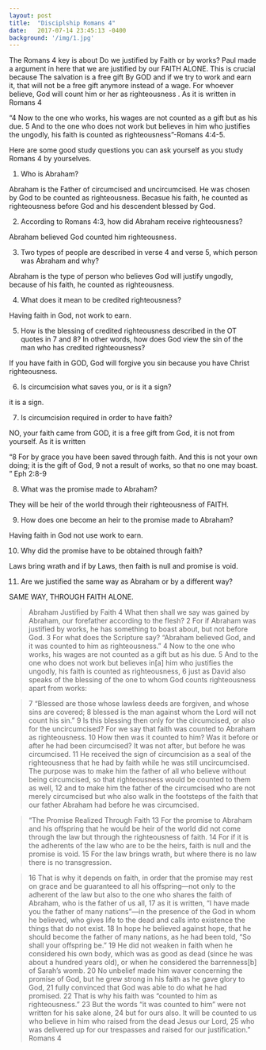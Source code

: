 ```yaml
---
layout: post
title:  "Disciplship Romans 4"
date:   2017-07-14 23:45:13 -0400
background: '/img/1.jpg'
---
```


The Romans 4 key is about Do we justified by Faith or by works? Paul made a argument in here that we are justified by our FAITH ALONE. This is crucial because The salvation is a free gift By GOD and if we try to work and earn it, that will not be a free gift anymore instead of a wage. For whoever believe, God will count him or her as righteousness . As it is written in Romans 4

“4 Now to the one who works, his wages are not counted as a gift but as his due. 5 And to the one who does not work but believes in him who justifies the ungodly, his faith is counted as righteousness”-Romans 4:4-5. 

Here are some good study questions you can ask yourself as you study Romans 4 by yourselves.

1. Who is Abraham?

Abraham is the Father of circumcised and uncircumcised. He was chosen by God to be counted as righteousness. Becasue his faith, he counted as righteousness before God and his descendent blessed by God.

2. According to Romans 4:3, how did Abraham receive righteousness?

Abraham believed God counted him righteousness.

 

3. Two types of people are described in verse 4 and verse 5, which person was Abraham and why?

Abraham is the type of person who believes God will justify ungodly, because of his faith, he counted as righteousness.

4. What does it mean to be credited righteousness?

Having faith in God, not work to earn.

5. How is the blessing of credited righteousness described in the OT quotes in 7 and 8? In other words, how does God view the sin of the man who has credited righteousness?

If you have faith in GOD, God will forgive you sin because you have Christ righteousness.

6. Is circumcision what saves you, or is it a sign?

it is a sign.

7. Is circumcision required in order to have faith?

NO, your faith came from GOD, it is a free gift from God, it is not from yourself. As it is written

“8 For by grace you have been saved through faith. And this is not your own doing; it is the gift of God, 9 not a result of works, so that no one may boast. ” Eph 2:8-9

 

8. What was the promise made to Abraham?

They will be heir of the world through their righteousness of FAITH.

9. How does one become an heir to the promise made to Abraham?

Having faith in God not use work to earn.

10. Why did the promise have to be obtained through faith?

Laws bring wrath and if by Laws, then faith is null and promise is void.

11. Are we justified the same way as Abraham or by a different way?

SAME WAY, THROUGH FAITH ALONE.

 

> Abraham Justified by Faith
> 4 What then shall we say was gained by Abraham, our forefather according to the flesh? 2 For if Abraham was justified by works, he has something to boast about, but not before God. 3 For what does the Scripture say? “Abraham believed God, and it was counted to him as righteousness.” 4 Now to the one who works, his wages are not counted as a gift but as his due. 5 And to the one who does not work but believes in[a] him who justifies the ungodly, his faith is counted as righteousness, 6 just as David also speaks of the blessing of the one to whom God counts righteousness apart from works:

> 7 “Blessed are those whose lawless deeds are forgiven,
and whose sins are covered;
8 blessed is the man against whom the Lord will not count his sin.”
9 Is this blessing then only for the circumcised, or also for the uncircumcised? For we say that faith was counted to Abraham as righteousness. 10 How then was it counted to him? Was it before or after he had been circumcised? It was not after, but before he was circumcised. 11 He received the sign of circumcision as a seal of the righteousness that he had by faith while he was still uncircumcised. The purpose was to make him the father of all who believe without being circumcised, so that righteousness would be counted to them as well, 12 and to make him the father of the circumcised who are not merely circumcised but who also walk in the footsteps of the faith that our father Abraham had before he was circumcised.

> “The Promise Realized Through Faith
13 For the promise to Abraham and his offspring that he would be heir of the world did not come through the law but through the righteousness of faith. 14 For if it is the adherents of the law who are to be the heirs, faith is null and the promise is void. 15 For the law brings wrath, but where there is no law there is no transgression.

> 16 That is why it depends on faith, in order that the promise may rest on grace and be guaranteed to all his offspring—not only to the adherent of the law but also to the one who shares the faith of Abraham, who is the father of us all, 17 as it is written, “I have made you the father of many nations”—in the presence of the God in whom he believed, who gives life to the dead and calls into existence the things that do not exist. 18 In hope he believed against hope, that he should become the father of many nations, as he had been told, “So shall your offspring be.” 19 He did not weaken in faith when he considered his own body, which was as good as dead (since he was about a hundred years old), or when he considered the barrenness[b] of Sarah’s womb. 20 No unbelief made him waver concerning the promise of God, but he grew strong in his faith as he gave glory to God, 21 fully convinced that God was able to do what he had promised. 22 That is why his faith was “counted to him as righteousness.” 23 But the words “it was counted to him” were not written for his sake alone, 24 but for ours also. It will be counted to us who believe in him who raised from the dead Jesus our Lord, 25 who was delivered up for our trespasses and raised for our justification.” Romans 4
